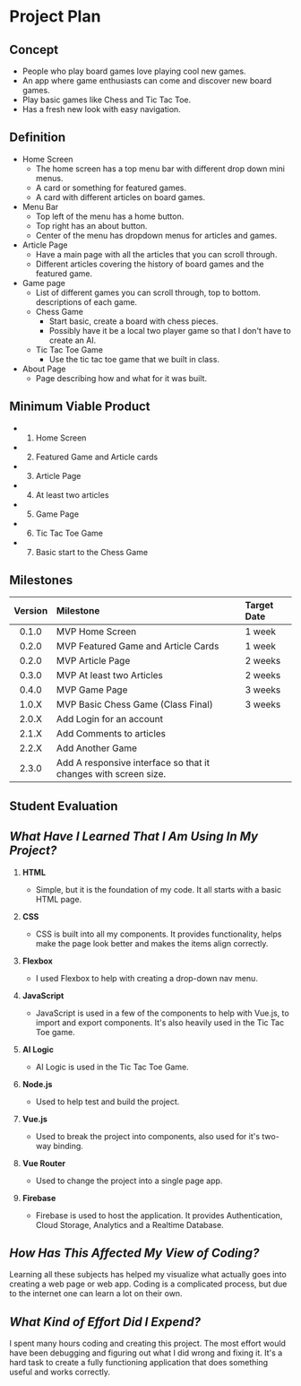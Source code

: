 # Project Plan

## Concept

* People who play board games love playing cool new games.
* An app where game enthusiasts can come and discover new board games.
* Play basic games like Chess and Tic Tac Toe.
* Has a fresh new look with easy navigation.

## Definition

* Home Screen
    * The home screen has a top menu bar with different drop down mini menus. 
    * A card or something for featured games.
    * A card with different articles on board games.
* Menu Bar
    * Top left of the menu has a home button.
    * Top right has an about button.
    * Center of the menu has dropdown menus for articles and games.
* Article Page
    * Have a main page with all the articles that you can scroll through.
    * Different articles covering the history of board games and the featured game.
* Game page 
    * List of different games you can scroll through, top to bottom.
    descriptions of each game.
    * Chess Game
        * Start basic, create a board with chess pieces.
        * Possibly have it be a local two player game so that I don't have to create an AI.
    * Tic Tac Toe Game
        * Use the tic tac toe game that we built in class.
* About Page
    * Page describing how and what for it was built.

## Minimum Viable Product

* 1. Home Screen
* 2. Featured Game and Article cards
* 3. Article Page
* 4. At least two articles
* 5. Game Page
* 6. Tic Tac Toe Game
* 7. Basic start to the Chess Game

## Milestones

| Version | Milestone | Target Date |
|:-------:|:----------|:------------|
| 0.1.0 | MVP Home Screen | 1 week |
| 0.2.0 | MVP Featured Game and Article Cards | 1 week |
| 0.2.0 | MVP Article Page | 2 weeks |
| 0.3.0 | MVP At least two Articles | 2 weeks |
| 0.4.0 | MVP Game Page | 3 weeks |
| 1.0.X | MVP Basic Chess Game (Class Final) | 3 weeks |
| 2.0.X | Add Login for an account | |
| 2.1.X | Add Comments to articles  | |
| 2.2.X | Add Another Game | |
| 2.3.0 | Add A responsive interface so that it changes with screen size. | |


## Student Evaluation

## *What Have I Learned That I Am Using In My Project?*

1. **HTML** 

    * Simple, but it is the foundation of my code. It all starts with a basic HTML page.

2. **CSS**

    * CSS is built into all my components. It provides functionality, helps make the page look better and makes the items align correctly.

3. **Flexbox** 

    * I used Flexbox to help with creating a drop-down nav menu.

4. **JavaScript**

    * JavaScript is used in a few of the components to help with Vue.js, to import and export components. It's also heavily used in the Tic Tac Toe game.

5. **AI Logic** 

    * AI Logic is used in the Tic Tac Toe Game.

6. **Node.js**

    * Used to help test and build the project.

7. **Vue.js**

    * Used to break the project into components, also used for it's two-way binding.

8. **Vue Router**

    * Used to change the project into a single page app.

9. **Firebase**

    * Firebase is used to host the application. It provides Authentication, Cloud Storage, Analytics and a Realtime Database.

## *How Has This Affected My View of Coding?*

Learning all these subjects has helped my visualize what actually goes into creating a web page or web app. Coding is a complicated process, but due to the internet one can learn a lot on their own.

## *What Kind of Effort Did I Expend?*

I spent many hours coding and creating this project. The most effort would have been debugging and figuring out what I did wrong and fixing it. It's a hard task to create a fully functioning application that does something useful and works correctly.
